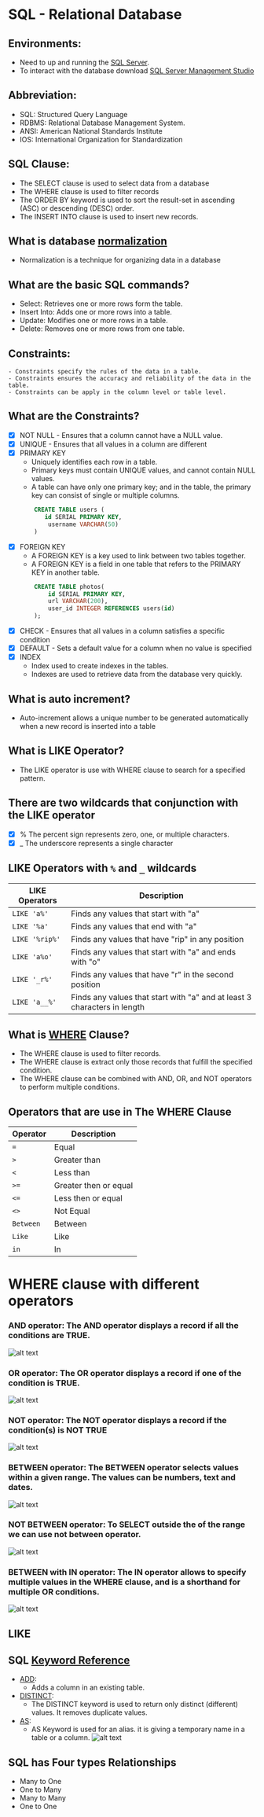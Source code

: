 # SQL - Relational Database
## Environments:
- Need to up and running the [SQL Server](https://www.microsoft.com/en-us/sql-server/sql-server-downloads).
- To interact with the database download [SQL Server Management Studio](https://docs.microsoft.com/en-us/sql/ssms/download-sql-server-management-studio-ssms?view=sql-server-ver15)

## Abbreviation:
- SQL: Structured Query Language
- RDBMS: Relational Database Management System.
- ANSI: American National Standards Institute
- IOS: International Organization for Standardization

## SQL Clause:
- The SELECT clause is used to select data from a database
- The WHERE clause is used to filter records
- The ORDER BY keyword is used to sort the result-set in ascending (ASC) or descending (DESC) order.
- The INSERT INTO clause is used to insert new records.

## What is database [normalization](https://towardsdatascience.com/database-normalization-explained-53e60a494495)
- Normalization is a technique for organizing data in a database

## What are the basic SQL commands?
- Select: Retrieves one or more rows form the table.
- Insert Into: Adds one or more rows into a table.
- Update: Modifies one or more rows in a table.
- Delete: Removes one or more rows from one table.

## Constraints: 
    - Constraints specify the rules of the data in a table.
    - Constraints ensures the accuracy and reliability of the data in the table.
    - Constraints can be apply in the column level or table level.

## What are the Constraints?
- [x] NOT NULL - Ensures that a column cannot have a NULL value.
- [x] UNIQUE - Ensures that all values in a column are different
- [x] PRIMARY KEY 
    - Uniquely identifies each row in a table. 
    - Primary keys must contain UNIQUE values, and cannot contain NULL values.
    - A table can have only one primary key; and in the table, the primary key can consist of single or multiple columns.
    ```sql
        CREATE TABLE users (
	       id SERIAL PRIMARY KEY,
            username VARCHAR(50) 
        )
    ```
- [x] FOREIGN KEY 
    - A FOREIGN KEY is a key used to link between two tables together.
    - A FOREIGN KEY is a field in one table that refers to the PRIMARY KEY in another table.
    ```sql
        CREATE TABLE photos(
            id SERIAL PRIMARY KEY,
            url VARCHAR(200),
            user_id INTEGER REFERENCES users(id)
        );
    ```
- [x] CHECK - Ensures that all values in a column satisfies a specific condition
- [x] DEFAULT - Sets a default value for a column when no value is specified
- [x] INDEX 
    - Index used to create indexes in the tables.
    - Indexes are used to retrieve data from the database very quickly.

## What is auto increment?
- Auto-increment allows a unique number to be generated automatically when a new record is inserted into a table

## What is LIKE Operator? 
- The LIKE operator is use with WHERE clause to search for a specified pattern.

## There are two wildcards that conjunction with the LIKE operator
- [x] % The percent sign represents zero, one, or multiple characters.
- [x] _ The underscore represents a single character

## LIKE Operators with ```%``` and ```_``` wildcards
**LIKE Operators**          | **Description**
--------------------------- | --------------------------
```LIKE 'a%'```             |  Finds any values that start with "a"
```LIKE '%a'```             |  Finds any values that end with "a"
```LIKE '%rip%'```          |  Finds any values that have "rip" in any position
```LIKE 'a%o'```            |  Finds any values that start with "a" and ends with "o"
```LIKE '_r%'```            |  Finds any values that have "r" in the second position
```LIKE 'a__%'```           |  Finds any values that start with "a" and at least 3 characters in length

## What is [WHERE](./sql-commands/where.sql) Clause? 
- The WHERE clause is used to filter records.
- The WHERE clause is extract only those records that fulfill the specified condition.
- The WHERE clause can be combined with AND, OR, and NOT operators to perform multiple conditions.

## Operators that are use in The WHERE Clause
**Operator**     | **Description**
-----------------| ------------------ 
```=```	         |  Equal
```>```          |  Greater than
```<```          |  Less than
```>=```         |  Greater then or equal  
```<=```         |  Less then or equal 
```<>```         |  Not Equal
```Between```    |  Between 
```Like```       |  Like
```in```         |  In 

# WHERE clause with different operators 
### AND operator: The AND operator displays a record if all the conditions are TRUE.
![alt text](./Images/where-with-and-operators.PNG)

### OR operator: The OR operator displays a record if one of the condition is TRUE.
![alt text](./Images/where-with-or-operators.PNG)

### NOT operator: The NOT operator displays a record if the condition(s) is NOT TRUE
![alt text](./Images/where-with-not-operators.PNG)

### BETWEEN operator: The BETWEEN operator selects values within a given range. The values can be numbers, text and dates.
![alt text](./Images/where-with-between-operators.PNG)

### NOT BETWEEN operator: To SELECT outside the of the range we can use not between operator.
![alt text](./Images/where-with-not-between-operators.PNG)

### BETWEEN with IN operator: The IN operator allows to specify multiple values in the WHERE clause, and is a shorthand for multiple OR conditions.
![alt text](./Images/where-with-between-and-in-operators.PNG)
 
## LIKE

## SQL [Keyword Reference](https://www.w3schools.com/sql/sql_ref_keywords.asp)
- [ADD](): 
    - Adds a column in an existing table.
- [DISTINCT](): 
    - The DISTINCT keyword is used to return only distinct (different) values. It removes duplicate values.
- [AS](./sql-commands/alias.sql): 
    - AS Keyword is used for an alias. it is giving a temporary name in a table or a column.
    ![alt text](./Images/alias.PNG)

## SQL has Four types Relationships 
- Many to One 
- One to Many
- Many to Many
- One to One
